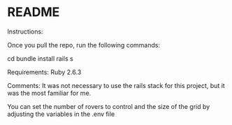 # README

Instructions:

Once you pull the repo, run the following commands:

cd <repo folder>
bundle install
rails s

Requirements:
Ruby 2.6.3

Comments:
It was not necessary to use the rails stack for this project, but it was the most familiar for me.

You can set the number of rovers to control and the size of the grid by adjusting the variables in the .env file


